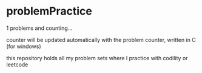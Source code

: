 # problemPractice

1 problems and counting...

counter will be updated automatically with the problem counter, written in C (for windows)

this repository holds all my problem sets where I practice with codility or leetcode
